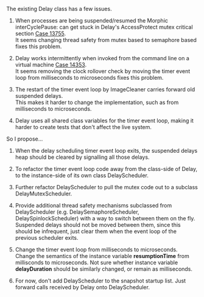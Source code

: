 The existing Delay class has a few issues.

1. When processes are being suspended/resumed the Morphic interCyclePause: can get stuck in 
Delay's AccessProtect mutex critical section [Case 13755](https://pharo.fogbugz.com/default.asp?13755). 
<br> It seems changing thread safety from mutex based to semaphore based fixes this problem.

1. Delay works intermittently when invoked from the command line on a virtual 
machine [Case 14353](https://pharo.fogbugz.com/default.asp?14353). 
<br> It seems removing the clock rollover check by moving the timer event loop from 
milliseconds to microseconds fixes this problem.

1. The restart of the timer event loop by ImageCleaner carries forward old suspended delays.  
This makes it harder to change the implementation, such as from milliseconds to microseconds. 

1. Delay uses all shared class variables for the timer event loop, making it harder to create tests 
that don't affect the live system.

So I propose... 

1. When the delay scheduling timer event loop exits, the suspended delays heap should 
be cleared by signalling all those delays.

1. To refactor the timer event loop code away from the class-side of Delay, to the instance-side of 
its own class DelayScheduler.  

1. Further refactor DelayScheduler to pull the mutex code out to a subclass DelayMutexScheduler.

1. Provide additional thread safety mechanisms subclassed from DelayScheduler (e.g. DelaySemaphoreScheduler, DelaySpinlockScheduler)
with a way to switch between them on the fly. Suspended delays should not be moved between them, since this should be infrequent, just clear them when the event loop of the previous scheduler exits.

1. Change the timer event loop from milliseconds to microseconds. Change the semantics of the instance 
variable **resumptionTime** from millisconds to microseconds. Not sure whether instance variable 
**delayDuration** should be  similarly changed, or remain as milliseconds.

1. For now, don't add DelayScheduler to the snapshot startup list.  Just forward calls received by 
Delay onto DelayScheduler.
